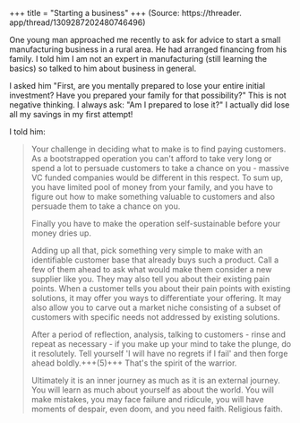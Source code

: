 +++
title = "Starting a business"
+++
(Source: https://threader. app/thread/1309287202480746496)

One young man approached me recently to ask for advice to start a small manufacturing business in a rural area.  He had arranged financing from his family. I told him I am not an expert in manufacturing (still learning the basics) so talked to him about business in general. 

I asked him "First, are you mentally prepared to lose your entire initial investment? Have you prepared your family for that possibility?" This is not negative thinking.  I always ask: "Am I prepared to lose it?" I actually did lose all my savings in my first attempt!

I told him: 

> Your challenge in deciding what to make is to find paying customers.  As a bootstrapped operation you can't afford to take very long or spend a lot to persuade customers to take a chance on you - massive VC funded companies would be different in this respect. To sum up, you have limited pool of money from your family, and you have to figure out how to make something valuable to customers and also persuade them to take a chance on you.
>
> Finally you have to make the operation self-sustainable before your money dries up.
> 
> Adding up all that, pick something very simple to make with an identifiable customer base that already buys such a product.  Call a few of them ahead to ask what would make them consider a new supplier like you. They may also tell you about their existing pain points. When a customer tells you about their pain points with existing solutions, it may offer you ways to differentiate your offering.  It may also allow you to carve out a market niche consisting of a subset of customers with specific needs not addressed by existing solutions. 
> 
> After a period of reflection, analysis, talking to customers - rinse and repeat as necessary - if you make up your mind to take the plunge, do it resolutely.  Tell yourself 'I will have no regrets if I fail' and then forge ahead boldly.+++(5)+++  That's the spirit of the warrior. 
> 
> Ultimately it is an inner journey as much as it is an external journey.  You will learn as much about yourself as about the world. You will make mistakes, you may face failure and ridicule, you will have moments of despair, even doom, and you need faith.  Religious faith. 